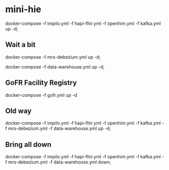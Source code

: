 # mini-hie

docker-compose -f impilo.yml -f hapi-fhir.yml  -f openhim.yml -f kafka.yml up -d;

## Wait a bit

docker-compose -f mrs-debezium.yml up -d;

docker-compose -f data-warehouse.yml up -d;

## GoFR Facility Registry

docker-compose -f gofr.yml up -d 

## Old way

docker-compose -f impilo.yml -f hapi-fhir.yml  -f openhim.yml -f kafka.yml -f mrs-debezium.yml -f data-warehouse.yml up -d;

## Bring all down

docker-compose -f impilo.yml -f hapi-fhir.yml  -f openhim.yml -f kafka.yml -f mrs-debezium.yml -f data-warehouse.yml down;